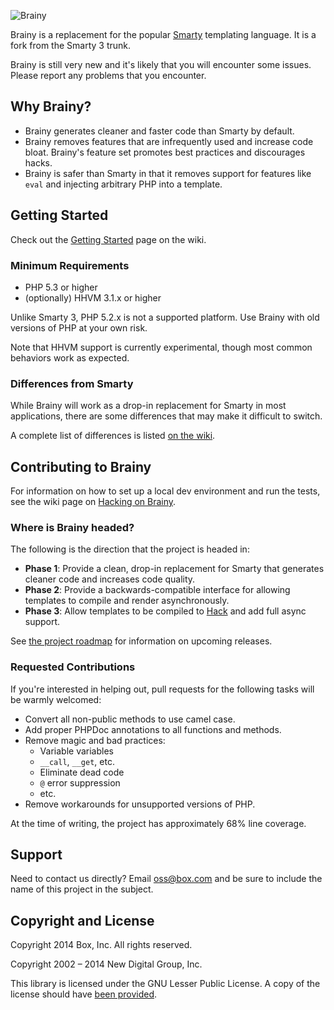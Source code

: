 ![Brainy](https://gitenterprise.inside-box.net/mbasta/brainy/raw/fixes/documentation/brainy.png)

Brainy is a replacement for the popular [Smarty](http://www.smarty.net/)
templating language. It is a fork from the Smarty 3 trunk.

Brainy is still very new and it's likely that you will encounter some issues.
Please report any problems that you encounter.


## Why Brainy?

- Brainy generates cleaner and faster code than Smarty by default.
- Brainy removes features that are infrequently used and increase code bloat.
  Brainy's feature set promotes best practices and discourages hacks.
- Brainy is safer than Smarty in that it removes support for features like
  `eval` and injecting arbitrary PHP into a template.


## Getting Started

Check out the [Getting Started](https://gitenterprise.inside-box.net/mbasta/brainy/wiki/Getting-Started)
page on the wiki.


### Minimum Requirements

- PHP 5.3 or higher
- (optionally) HHVM 3.1.x or higher

Unlike Smarty 3, PHP 5.2.x is not a supported platform. Use Brainy with old
versions of PHP at your own risk.

Note that HHVM support is currently experimental, though most common behaviors
work as expected.


### Differences from Smarty

While Brainy will work as a drop-in replacement for Smarty in most
applications, there are some differences that may make it difficult to switch.

A complete list of differences is listed [on the wiki](https://gitenterprise.inside-box.net/mbasta/brainy/wiki/Differences-from-Smarty).


## Contributing to Brainy

For information on how to set up a local dev environment and run the tests,
see the wiki page on [Hacking on Brainy](https://gitenterprise.inside-box.net/mbasta/brainy/wiki/Hacking-on-Brainy).


### Where is Brainy headed?

The following is the direction that the project is headed in:

- **Phase 1**: Provide a clean, drop-in replacement for Smarty that generates
  cleaner code and increases code quality.
- **Phase 2**: Provide a backwards-compatible interface for allowing templates
  to compile and render asynchronously.
- **Phase 3**: Allow templates to be compiled to [Hack](http://hacklang.org/)
  and add full async support.


See [the project roadmap](https://gitenterprise.inside-box.net/mbasta/brainy/wiki/Roadmap)
for information on upcoming releases.


### Requested Contributions

If you're interested in helping out, pull requests for the following tasks will be warmly welcomed:

- Convert all non-public methods to use camel case.
- Add proper PHPDoc annotations to all functions and methods.
- Remove magic and bad practices:
  - Variable variables
  - `__call`, `__get`, etc.
  - Eliminate dead code
  - `@` error suppression
  - etc.
- Remove workarounds for unsupported versions of PHP.

At the time of writing, the project has approximately 68% line coverage.


## Support

Need to contact us directly? Email oss@box.com and be sure to include the name
of this project in the subject.


## Copyright and License

Copyright 2014 Box, Inc. All rights reserved.

Copyright 2002 – 2014 New Digital Group, Inc.

This library is licensed under the GNU Lesser Public License. A copy of the
license should have [been provided](LICENSE.md).
